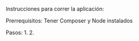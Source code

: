 Instrucciones para correr la aplicación:

Prerrequisitos:
Tener Composer y Node instalados

Pasos:
1.
2.